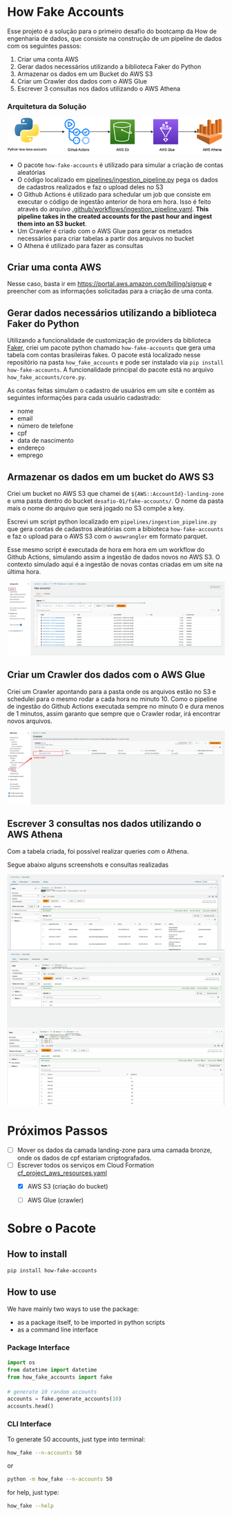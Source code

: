 # How Fake Accounts

Esse projeto é a solução para o primeiro desafio do bootcamp da How de engenharia de dados, que consiste na construção de um pipeline de dados com os seguintes passos:

1. Criar uma conta AWS
2. Gerar dados necessários utilizando a biblioteca Faker do Python
3. Armazenar os dados em um Bucket do AWS S3
4. Criar um Crawler dos dados com o AWS Glue
5. Escrever 3 consultas nos dados utilizando o AWS Athena

### Arquitetura da Solução

![](imgs/how-arquitetura-desafio01.png)

- O pacote `how-fake-accounts` é utilizado para simular a criação de contas aleatórias
- O código localizado em [pipelines/ingestion_pipeline.py](pipelines/ingestion_pipeline.py) pega os dados de cadastros realizados e faz o upload deles no S3
- O Github Actions é utilizado para schedular um job que consiste em executar o código de ingestão anterior de hora em hora. Isso é feito através do arquivo [.github/workflows/ingestion_pipeline.yaml](.github/workflows/ingestion_pipeline.yaml). **This pipeline takes in the created accounts for the past hour and ingest them into an S3 bucket**. 
- Um Crawler é criado com o AWS Glue para gerar os metados necessários para criar tabelas a partir dos arquivos no bucket
- O Athena é utilizado para fazer as consultas



## Criar uma conta AWS

Nesse caso, basta ir em https://portal.aws.amazon.com/billing/signup e preencher com as informações solicitadas para a criação de uma conta.

## Gerar dados necessários utilizando a biblioteca Faker do Python

Utilizando a funcionalidade de customização de providers da biblioteca [Faker](https://faker.readthedocs.io/en/master/#how-to-create-a-provider), criei um pacote python chamado `how-fake-accounts` que gera uma tabela com contas brasileiras fakes. O pacote está localizado nesse repositório na pasta `how_fake_accounts` e pode ser instalado via `pip install how-fake-accounts`. A funcionalidade principal do pacote está no arquivo `how_fake_accounts/core.py`.

As contas feitas simulam o cadastro de usuários em um site e contém as seguintes informações para cada usuário cadastrado:

- nome
- email
- número de telefone
- cpf
- data de nascimento
- endereço
- emprego

## Armazenar os dados em um bucket do AWS S3

Criei um bucket no AWS S3 que chamei de `${AWS::AccountId}-landing-zone` e uma pasta dentro do bucket `desafio-01/fake-accounts/`. O nome da pasta mais o nome do arquivo que será jogado no S3 compõe a key.

Escrevi um script python localizado em `pipelines/ingestion_pipeline.py` que gera contas de cadastros aleatórias com a bibioteca `how-fake-accounts` e faz o upload para o AWS S3 com o `awswrangler` em formato parquet.

Esse mesmo script é executada de hora em hora em um workflow do Github Actions, simulando assim a ingestão de dados novos no AWS S3. O contexto simulado aqui é a ingestão de novas contas criadas em um site na última hora.

![](imgs/aws-s3-bucket.png)

## Criar um Crawler dos dados com o AWS Glue

Criei um Crawler apontando para a pasta onde os arquivos estão no S3 e schedulei para o mesmo rodar a cada hora no minuto 10. Como o pipeline de ingestão do Github Actions executada sempre no minuto 0 e dura menos de 1 minutos, assim garanto que sempre que o Crawler rodar, irá encontrar novos arquivos.

![](imgs/aws-glue-crawler.png)

## Escrever 3 consultas nos dados utilizando o AWS Athena

Com a tabela criada, foi possível realizar queries com o Athena.

Segue abaixo alguns screenshots e consultas realizadas

![](imgs/aws-athena-query1.png)
![](imgs/aws-athena-query2.png)
![](imgs/aws-athena-query3.png)

# Próximos Passos
- [ ] Mover os dados da camada landing-zone para uma camada bronze, onde os dados de cpf estariam criptografados.
- [ ] Escrever todos os serviços em Cloud Formation [cf_project_aws_resources.yaml](cf_project_aws_resources.yaml)
    - [x] AWS S3 (criação do bucket)
    - [ ] AWS Glue (crawler)

  
# Sobre o Pacote

## How to install

```bash
pip install how-fake-accounts
```

## How to use

We have mainly two ways to use the package:
- as a package itself, to be imported in python scripts
- as a command line interface

### Package Interface

```python
import os
from datetime import datetime
from how_fake_accounts import fake

# generate 10 random accounts
accounts = fake.generate_accounts(10)
accounts.head()
```

### CLI Interface

To generate 50 accounts, just type into terminal:

```bash
how_fake --n-accounts 50
```
or
```bash
python -m how_fake --n-accounts 50
```

for help, just type:

```bash
how_fake --help
```

